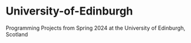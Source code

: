 # University-of-Edinburgh
Programming Projects from Spring 2024 at the University of Edinburgh, Scotland
